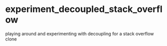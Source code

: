 # experiment_decoupled_stack_overflow
playing around and experimenting with decoupling for a stack overflow clone

